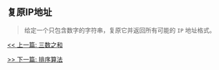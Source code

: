## 复原IP地址

> 给定一个只包含数字的字符串，复原它并返回所有可能的 `IP` 地址格式。


[<< 上一篇: 三数之和](1-数据结构与算法/三数之和.md)

[>> 下一篇: 排序算法](1-数据结构与算法/排序算法.md)
